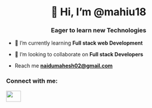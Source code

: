 <h1 align="center">👋 Hi, I’m @mahiu18</h1>
<h3 align="center">Eager to learn new Technologies</h3>

- 🌱 I’m currently learning **Full stack web Development**

- 💞️ I’m looking to collaborate on **Full stack Developers**
- Reach me **naidumahesh02@gmail.com**

<h3 align="left">Connect with me:</h3>
<p align="left">
<a href="https://X.com/MaheshUppu03"src="https://img.freepik.com/free-vector/twitter-new-logo-x-icon-design_1017-45424.jpg?w=1060&t=st=1716978562~exp=1716979162~hmac=1cc1d679e9085900858f8669e4f313ccf7de77350f2872220d8b1ee0458c7e7d" target="blank"><img align="center" src= alt="Maheshuppu03" height= "30" width="40" /></a>



